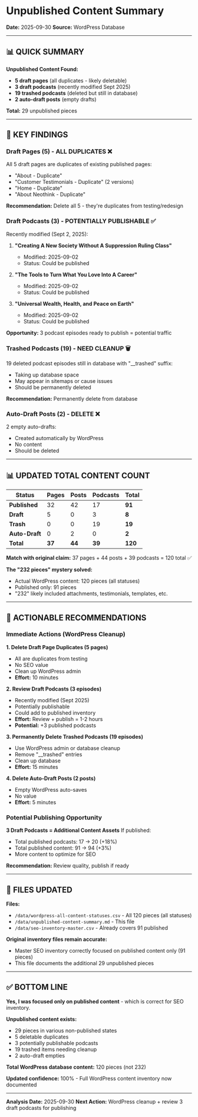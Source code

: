 # Unpublished Content Summary

**Date:** 2025-09-30
**Source:** WordPress Database

---

## 📊 QUICK SUMMARY

**Unpublished Content Found:**
- **5 draft pages** (all duplicates - likely deletable)
- **3 draft podcasts** (recently modified Sept 2025)
- **19 trashed podcasts** (deleted but still in database)
- **2 auto-draft posts** (empty drafts)

**Total:** 29 unpublished pieces

---

## 🎯 KEY FINDINGS

### Draft Pages (5) - ALL DUPLICATES ❌
All 5 draft pages are duplicates of existing published pages:
- "About - Duplicate"
- "Customer Testimonials - Duplicate" (2 versions)
- "Home - Duplicate"
- "About Neothink - Duplicate"

**Recommendation:** Delete all 5 - they're duplicates from testing/redesign

### Draft Podcasts (3) - POTENTIALLY PUBLISHABLE ✅
Recently modified (Sept 2, 2025):

1. **"Creating A New Society Without A Suppression Ruling Class"**
   - Modified: 2025-09-02
   - Status: Could be published

2. **"The Tools to Turn What You Love Into A Career"**
   - Modified: 2025-09-02
   - Status: Could be published

3. **"Universal Wealth, Health, and Peace on Earth"**
   - Modified: 2025-09-02
   - Status: Could be published

**Opportunity:** 3 podcast episodes ready to publish = potential traffic

### Trashed Podcasts (19) - NEED CLEANUP 🗑️
19 deleted podcast episodes still in database with "__trashed" suffix:
- Taking up database space
- May appear in sitemaps or cause issues
- Should be permanently deleted

**Recommendation:** Permanently delete from database

### Auto-Draft Posts (2) - DELETE ❌
2 empty auto-drafts:
- Created automatically by WordPress
- No content
- Should be deleted

---

## 📊 UPDATED TOTAL CONTENT COUNT

| Status | Pages | Posts | Podcasts | Total |
|--------|-------|-------|----------|-------|
| **Published** | 32 | 42 | 17 | **91** |
| **Draft** | 5 | 0 | 3 | **8** |
| **Trash** | 0 | 0 | 19 | **19** |
| **Auto-Draft** | 0 | 2 | 0 | **2** |
| **Total** | **37** | **44** | **39** | **120** |

**Match with original claim:** 37 pages + 44 posts + 39 podcasts = 120 total ✅

**The "232 pieces" mystery solved:**
- Actual WordPress content: 120 pieces (all statuses)
- Published only: 91 pieces
- "232" likely included attachments, testimonials, templates, etc.

---

## 🎯 ACTIONABLE RECOMMENDATIONS

### Immediate Actions (WordPress Cleanup)

**1. Delete Draft Page Duplicates (5 pages)**
- All are duplicates from testing
- No SEO value
- Clean up WordPress admin
- **Effort:** 10 minutes

**2. Review Draft Podcasts (3 episodes)**
- Recently modified (Sept 2025)
- Potentially publishable
- Could add to published inventory
- **Effort:** Review + publish = 1-2 hours
- **Potential:** +3 published podcasts

**3. Permanently Delete Trashed Podcasts (19 episodes)**
- Use WordPress admin or database cleanup
- Remove "__trashed" entries
- Clean up database
- **Effort:** 15 minutes

**4. Delete Auto-Draft Posts (2 posts)**
- Empty WordPress auto-saves
- No value
- **Effort:** 5 minutes

### Potential Publishing Opportunity

**3 Draft Podcasts = Additional Content Assets**
If published:
- Total published podcasts: 17 → 20 (+18%)
- Total published content: 91 → 94 (+3%)
- More content to optimize for SEO

**Recommendation:** Review quality, publish if ready

---

## 📁 FILES UPDATED

**Files:**
- `/data/wordpress-all-content-statuses.csv` - All 120 pieces (all statuses)
- `/data/unpublished-content-summary.md` - This file
- `/data/seo-inventory-master.csv` - Already covers 91 published

**Original inventory files remain accurate:**
- Master SEO inventory correctly focused on published content only (91 pieces)
- This file documents the additional 29 unpublished pieces

---

## ✅ BOTTOM LINE

**Yes, I was focused only on published content** - which is correct for SEO inventory.

**Unpublished content exists:**
- 29 pieces in various non-published states
- 5 deletable duplicates
- 3 potentially publishable podcasts
- 19 trashed items needing cleanup
- 2 auto-draft empties

**Total WordPress database content:** 120 pieces (not 232)

**Updated confidence:** 100% - Full WordPress content inventory now documented

---

**Analysis Date:** 2025-09-30
**Next Action:** WordPress cleanup + review 3 draft podcasts for publishing
